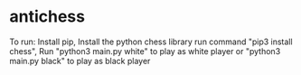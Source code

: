 # antichess
To run:
Install pip,
Install the python chess library run command "pip3 install chess",
Run "python3 main.py white" to play as white player or "python3 main.py black" to play as black player
